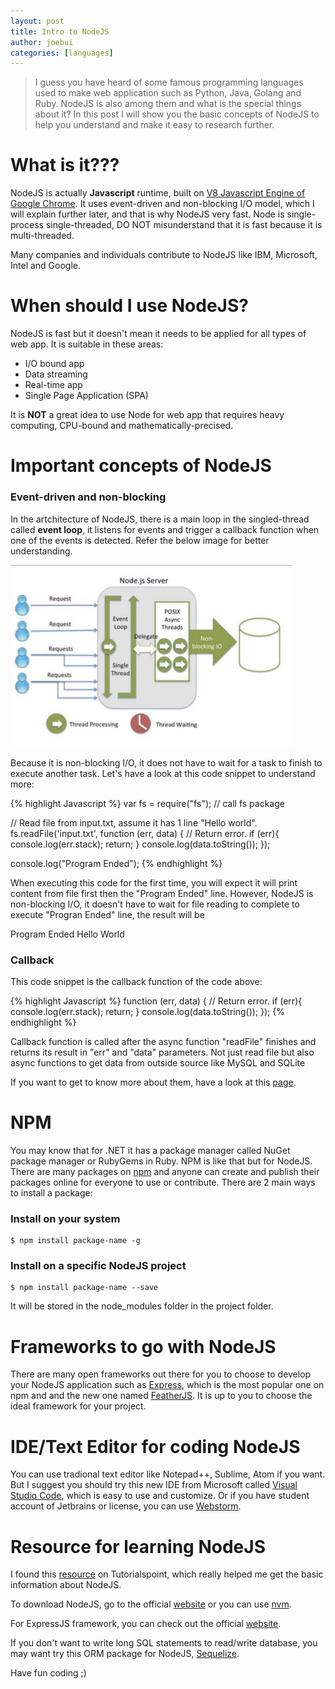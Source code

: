 ```yaml
---
layout: post
title: Intro to NodeJS
author: joebui
categories: [languages]
---
```


> I guess you have heard of some famous programming languages used to make web application such
> as Python, Java, Golang and Ruby. NodeJS is also among them and what is the special things about it?
> In this post I will show you the basic concepts of NodeJS to help you understand and make it easy to
> research further.

# What is it???

NodeJS is actually **Javascript** runtime, built on [V8 Javascript Engine of Google Chrome](https://developers.google.com/v8/).
It uses event-driven and non-blocking I/O model, which I will explain further later, and that is why NodeJS very fast. Node is
single-process single-threaded, DO NOT misunderstand that it is fast because it is multi-threaded.

Many companies and individuals contribute to NodeJS like IBM, Microsoft, Intel and Google.

# When should I use NodeJS?

NodeJS is fast but it doesn't mean it needs to be applied for all types of web app. It is suitable in these areas:

-   I/O bound app
-   Data streaming
-   Real-time app
-   Single Page Application (SPA)

It is **NOT** a great idea to use Node for web app that requires heavy computing, CPU-bound and
mathematically-precised.

# Important concepts of NodeJS

### Event-driven and non-blocking

In the artchitecture of NodeJS, there is a main loop in the singled-thread called **event loop**, it listens for events and trigger a
callback function when one of the events is detected. Refer the below image for better understanding.

![My helpful screenshot](/img/2016-06-10-intro-to-node/architecture.jpg)

Because it is non-blocking I/O, it does not have to wait for a task to finish to execute another task. Let's have a look at this code snippet
to understand more:

{% highlight Javascript %}
var fs = require("fs"); // call fs package

// Read file from input.txt, assume it has 1 line "Hello world".
fs.readFile('input.txt', function (err, data) {
    // Return error.
    if (err){
        console.log(err.stack);
        return;
    }
    console.log(data.toString());
});

console.log("Program Ended");
{% endhighlight %}

When executing this code for the first time, you will expect it will print content from file first then the "Program Ended" line. However, NodeJS
is non-blocking I/O, it doesn't have to wait for file reading to complete to execute "Progran Ended" line, the result will be

Program Ended
Hello World

### Callback
This code snippet is the callback function of the code above:

{% highlight Javascript %}
function (err, data) {
    // Return error.
    if (err){
        console.log(err.stack);
        return;
    }
    console.log(data.toString());
});
{% endhighlight %}

Callback function is called after the async function "readFile" finishes and returns its result in "err" and "data" parameters.
Not just read file but also async functions to get data from outside source like MySQL and SQLite

If you want to get to know more about them, have a look at this [page](http://www.tutorialspoint.com/nodejs/nodejs_event_loop.htm).

# NPM

You may know that for .NET it has a package manager called NuGet package manager or RubyGems in Ruby. NPM is like that but for NodeJS.
There are many packages on [npm](https://www.npmjs.com/) and anyone can create and publish their packages online for everyone to use or
contribute. There are 2 main ways to install a package:

### Install on your system

```
$ npm install package-name -g
```

### Install on a specific NodeJS project

```
$ npm install package-name --save
```

It will be stored in the node_modules folder in the project folder.

# Frameworks to go with NodeJS

There are many open frameworks out there for you to choose to develop your NodeJS application such as
[Express](http://expressjs.com/), which is the most popular one on npm and and the new one named
[FeatherJS](http://feathersjs.com/). It is up to you to choose the ideal framework for your project.

# IDE/Text Editor for coding NodeJS

You can use tradional text editor like Notepad++, Sublime, Atom if you want. But I suggest you should try this new IDE from Microsoft called [Visual Studio Code](https://code.visualstudio.com/c?utm_expid=101350005-27.GqBWbOBuSRqlazQC_nNSRg.2&utm_referrer=https%3A%2F%2Fcode.visualstudio.com%2Fc), which is easy to
use and customize. Or if you have student account of Jetbrains or license, you can use [Webstorm](https://www.jetbrains.com/webstorm/).

# Resource for learning NodeJS

I found this [resource](http://www.tutorialspoint.com/nodejs/index.htm) on Tutorialspoint, which really helped me get the basic information about NodeJS.

To download NodeJS, go to the official [website](https://nodejs.org/en/) or you can use [nvm](https://github.com/creationix/nvm).

For ExpressJS framework, you can check out the official [website](https://expressjs.com/).

If you don't want to write long SQL statements to read/write database, you may want try this ORM package for NodeJS, [Sequelize](http://docs.sequelizejs.com/en/v3/).

Have fun coding ;)
